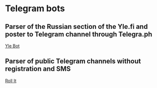 # Telegram bots


## Parser of the Russian section of the Yle.fi and poster to Telegram channel through Telegra.ph
[Yle Bot](https://github.com/StripedBear/telegram_bots/blob/master/yle_bot.py) 


## Parser of public Telegram channels without registration and SMS
[Roll It](https://github.com/StripedBear/telegram_bots/blob/master/RollIt.py)